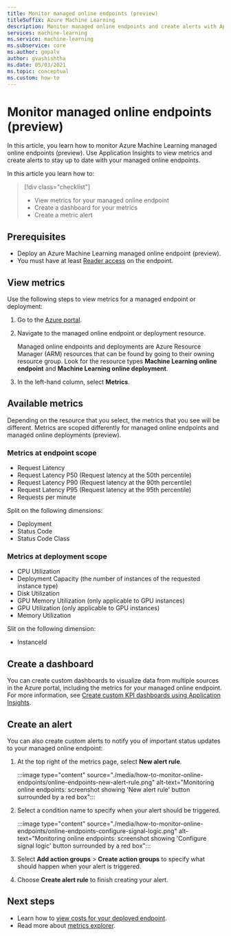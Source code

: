 ```yaml
---
title: Monitor managed online endpoints (preview)
titleSuffix: Azure Machine Learning
description: Monitor managed online endpoints and create alerts with Application Insights.
services: machine-learning
ms.service: machine-learning
ms.subservice: core
ms.author: gopalv
author: gvashishtha
ms.date: 05/03/2021
ms.topic: conceptual
ms.custom: how-to
---
```


# Monitor managed online endpoints (preview)

In this article, you learn how to monitor Azure Machine Learning managed online endpoints (preview). Use Application Insights to view metrics and create alerts to stay up to date with your managed online endpoints.

In this article you learn how to:

> [!div class="checklist"]
> * View metrics for your managed online endpoint
> * Create a dashboard for your metrics
> * Create a metric alert

## Prerequisites

- Deploy an Azure Machine Learning managed online endpoint (preview).
- You must have at least [Reader access](../role-based-access-control/role-assignments-portal.md) on the endpoint.

## View metrics

Use the following steps to view metrics for a managed endpoint or deployment:
1. Go to the [Azure portal](https://portal.azure.com).
1. Navigate to the managed online endpoint or deployment resource.

    Managed online endpoints and deployments are Azure Resource Manager (ARM) resources that can be found by going to their owning resource group. Look for the resource types **Machine Learning online endpoint** and **Machine Learning online deployment**.

1. In the left-hand column, select **Metrics**.

## Available metrics

Depending on the resource that you select, the metrics that you see will be different. Metrics are scoped differently for managed online endpoints and managed online deployments (preview).

### Metrics at endpoint scope

- Request Latency
- Request Latency P50 (Request latency at the 50th percentile)
- Request Latency P90 (Request latency at the 90th percentile)
- Request Latency P95 (Request latency at the 95th percentile)
- Requests per minute

Split on the following dimensions:

- Deployment
- Status Code
- Status Code Class

### Metrics at deployment scope

- CPU Utilization
- Deployment Capacity (the number of instances of the requested instance type)
- Disk Utilization
- GPU Memory Utilization (only applicable to GPU instances)
- GPU Utilization (only applicable to GPU instances)
- Memory Utilization

Slit on the following dimension:

- InstanceId

## Create a dashboard

You can create custom dashboards to visualize data from multiple sources in the Azure portal, including the metrics for your managed online endpoint. For more information, see [Create custom KPI dashboards using Application Insights](../azure-monitor/app/tutorial-app-dashboards.md#add-custom-metric-chart).
    
## Create an alert

You can also create custom alerts to notify you of important status updates to your managed online endpoint:

1. At the top right of the metrics page, select **New alert rule**.

    :::image type="content" source="./media/how-to-monitor-online-endpoints/online-endpoints-new-alert-rule.png" alt-text="Monitoring online endpoints: screenshot showing 'New alert rule' button surrounded by a red box":::

1. Select a condition name to specify when your alert should be triggered.

    :::image type="content" source="./media/how-to-monitor-online-endpoints/online-endpoints-configure-signal-logic.png" alt-text="Monitoring online endpoints: screenshot showing 'Configure signal logic' button surrounded by a red box":::

1. Select **Add action groups** > **Create action groups** to specify what should happen when your alert is triggered.

1. Choose **Create alert rule** to finish creating your alert.


## Next steps

* Learn how to [view costs for your deployed endpoint](./how-to-view-online-endpoints-costs.md).
* Read more about [metrics explorer](../azure-monitor/essentials/metrics-charts.md).